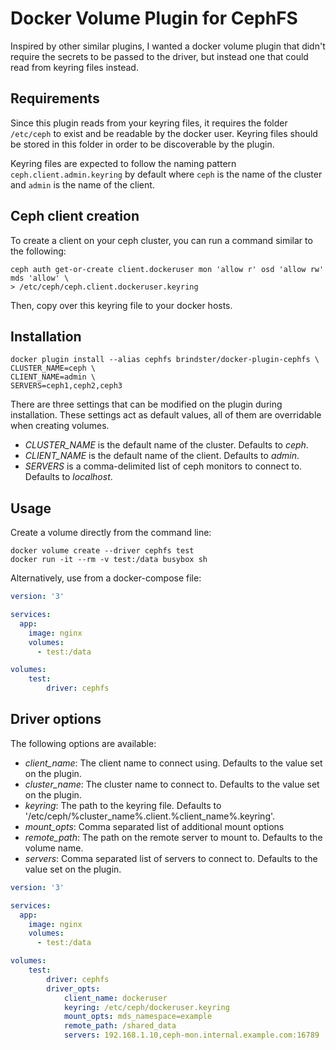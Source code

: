 # Docker Volume Plugin for CephFS
Inspired by other similar plugins, I wanted a docker volume plugin that didn't require
the secrets to be passed to the driver, but instead one that could read from keyring
files instead.

## Requirements
Since this plugin reads from your keyring files, it requires the folder `/etc/ceph` to
exist and be readable by the docker user. Keyring files should be stored in this folder
in order to be discoverable by the plugin.

Keyring files are expected to follow the naming pattern `ceph.client.admin.keyring` by 
default where `ceph` is the name of the cluster and `admin` is the name of the client.

## Ceph client creation
To create a client on your ceph cluster, you can run a command similar to the following:
```shell script
ceph auth get-or-create client.dockeruser mon 'allow r' osd 'allow rw' mds 'allow' \
> /etc/ceph/ceph.client.dockeruser.keyring
```
Then, copy over this keyring file to your docker hosts.

## Installation
```shell script
docker plugin install --alias cephfs brindster/docker-plugin-cephfs \
CLUSTER_NAME=ceph \
CLIENT_NAME=admin \
SERVERS=ceph1,ceph2,ceph3
```

There are three settings that can be modified on the plugin during installation. These
settings act as default values, all of them are overridable when creating volumes.
* *CLUSTER_NAME* is the default name of the cluster. Defaults to _ceph_.
* *CLIENT_NAME* is the default name of the client. Defaults to _admin_.
* *SERVERS* is a comma-delimited list of ceph monitors to connect to. Defaults to _localhost_.

## Usage
Create a volume directly from the command line:
```shell script
docker volume create --driver cephfs test
docker run -it --rm -v test:/data busybox sh
```

Alternatively, use from a docker-compose file:
```yaml
version: '3'

services:
  app:
    image: nginx
    volumes:
      - test:/data

volumes:
    test:
        driver: cephfs
```

## Driver options
The following options are available:
* *client_name*:  The client name to connect using. Defaults to the value set on the plugin.
* *cluster_name*: The cluster name to connect to. Defaults to the value set on the plugin.
* *keyring*:      The path to the keyring file. Defaults to '/etc/ceph/%cluster_name%.client.%client_name%.keyring'.
* *mount_opts*:   Comma separated list of additional mount options
* *remote_path*:  The path on the remote server to mount to. Defaults to the volume name. 
* *servers*:      Comma separated list of servers to connect to. Defaults to the value set on the plugin.

```yaml
version: '3'

services:
  app:
    image: nginx
    volumes:
      - test:/data

volumes:
    test:
        driver: cephfs
        driver_opts:
            client_name: dockeruser
            keyring: /etc/ceph/dockeruser.keyring
            mount_opts: mds_namespace=example
            remote_path: /shared_data
            servers: 192.168.1.10,ceph-mon.internal.example.com:16789
```